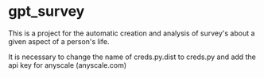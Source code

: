 # gpt_survey

This is a project for the automatic creation and analysis of survey's about a given aspect of a person's life.

It is necessary to change the name of creds.py.dist to creds.py and add the api key for anyscale (anyscale.com) 